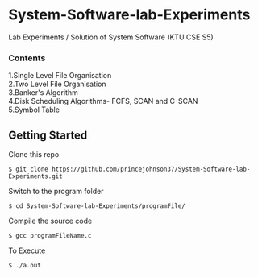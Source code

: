 # System-Software-lab-Experiments
Lab Experiments / Solution of System Software (KTU CSE S5)  <br>

<h3>Contents<br></h3>
1.Single Level File Organisation<br>
2.Two Level File Organisation <br>
3.Banker's Algorithm <br>
4.Disk Scheduling Algorithms- FCFS, SCAN and C-SCAN <br>
5.Symbol Table <br>






## Getting Started

Clone this repo
```
$ git clone https://github.com/princejohnson37/System-Software-lab-Experiments.git
```
Switch to the program folder
```
$ cd System-Software-lab-Experiments/programFile/
```
Compile the source code
```
$ gcc programFileName.c
```
To Execute
``` 
$ ./a.out
```
